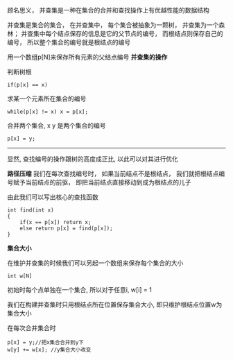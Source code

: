 顾名思义， 并查集是一种在集合的合并和查找操作上有优越性能的数据结构

并查集是集合的集合， 在并查集中， 每个集合被抽象为一颗树， 并查集为一个森林； 并查集中每个结点保存的信息是它的父节点的编号， 而根结点则保存自己的编号， 所以整个集合的编号就是根结点的编号

用一个数组p[N]来保存所有元素的父结点编号
**并查集的操作**

判断树根
```
if(p[x] == x)
```

求某一个元素所在集合的编号
```
while(p[x] != x) x = p[x];
```

合并两个集合, x y 是两个集合的编号
```
p[x] = y;
```
---

显然, 查找编号的操作跟树的高度成正比, 以此可以对其进行优化

**路径压缩**
我们在每次查找编号时， 如果当前结点不是根结点， 我们就把根结点编号赋予当前结点的前驱， 即把当前结点直接移动到成为根结点的儿子

由此我们可以写出核心的查找函数
```
int find(int x)
{
    if(x == p[x]) return x;
    else return p[x] = find(p[x]);
}
```
**集合大小**

在维护并查集的时候我们可以另起一个数组来保存每个集合的大小
```
int w[N]
```
初始时每个点单独在一个集合, 所以对于任意i, w[i] = 1

我们在构建并查集时只用根结点所在位置保存集合大小, 即只维护根结点位置w为集合大小

在每次合并集合时
```
p[x] = y;//把x集合合并到y下
w[y] += w[x]; //y集合大小改变
```


